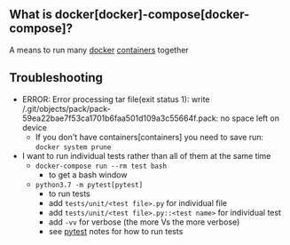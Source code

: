 ## What is docker[docker]-compose[docker-compose]?
A means to run many [docker][1] [containers][2] together

## Troubleshooting
- ERROR: Error processing tar file(exit status 1): write /.git/objects/pack/pack-59ea22bae7f53ca1701b6faa501d109a3c55664f.pack: no space left on device
    - If you don't have containers[containers] you need to save run: `docker system prune`
- I want to run individual tests rather than all of them at the same time
    - `docker-compose run --rm test bash`
        - to get a bash window
    - `python3.7 -m pytest[pytest]`
        - to run tests
        - add `tests/unit/<test file>.py` for individual file
        - add `tests/unit/<test file>.py::<test name>` for individual test
        - add `-vv` for verbose (the more Vs the more verbose)
        - see [pytest][pytest] notes for how to run tests


<!-- Embedded links -->
[1]: https://github.com/nchristie/tech_notes/blob/master/d/docker.md
[2]: https://github.com/nchristie/tech_notes/blob/master/c/containers.md
[pytest]: https://github.com/nchristie/tech_notes/blob/master/p/pytest.md
